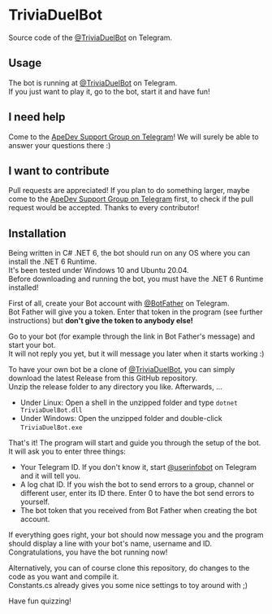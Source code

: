 # TriviaDuelBot
Source code of the [@TriviaDuelBot](https://t.me/TriviaDuelBot) on Telegram.

## Usage
The bot is running at [@TriviaDuelBot](https://t.me/TriviaDuelBot) on Telegram.<br>
If you just want to play it, go to the bot, start it and have fun!

## I need help
Come to the [ApeDev Support Group on Telegram](https://t.me/ApeGroup)! We will surely be able to answer your questions there :)

## I want to contribute
Pull requests are appreciated! If you plan to do something larger, maybe come to the [ApeDev Support Group on Telegram](https://t.me/ApeGroup) first,
to check if the pull request would be accepted. Thanks to every contributor!

## Installation
Being written in C# .NET 6, the bot should run on any OS where you can install the .NET 6 Runtime.<br> 
It's been tested under Windows 10 and Ubuntu 20.04.<br>
Before downloading and running the bot, you must have the .NET 6 Runtime installed!

First of all, create your Bot account with [@BotFather](https://t.me/BotFather) on Telegram.<br>
Bot Father will give you a token. Enter that token in the program (see further instructions) but **don't give the token to anybody else!**<br>

Go to your bot (for example through the link in Bot Father's message) and start your bot.<br>
It will not reply you yet, but it will message you later when it starts working :)

To have your own bot be a clone of [@TriviaDuelBot](https://t.me/TriviaDuelBot), you can simply download the latest Release from this GitHub repository.<br>
Unzip the release folder to any directory you like. Afterwards, ...

- Under Linux: Open a shell in the unzipped folder and type `dotnet TriviaDuelBot.dll`
- Under Windows: Open the unzipped folder and double-click `TriviaDuelBot.exe`

That's it! The program will start and guide you through the setup of the bot.<br>
It will ask you to enter three things:
 - Your Telegram ID. If you don't know it, start [@userinfobot](https://t.me/userinfobot) on Telegram and it will tell you.
 - A log chat ID. If you wish the bot to send errors to a group, channel or different user, enter its ID there. Enter 0 to have the bot send errors to yourself.
 - The bot token that you received from Bot Father when creating the bot account.
 
If everything goes right, your bot should now message you and the program should display a line with your bot's name, username and ID.<br>
Congratulations, you have the bot running now!

Alternatively, you can of course clone this repository, do changes to the code as you want and compile it.<br>
Constants.cs already gives you some nice settings to toy around with ;)

Have fun quizzing!
